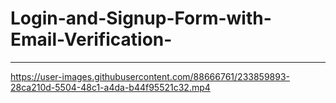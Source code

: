 # Login-and-Signup-Form-with-Email-Verification-


<hr>



https://user-images.githubusercontent.com/88666761/233859893-28ca210d-5504-48c1-a4da-b44f95521c32.mp4